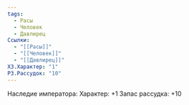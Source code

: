 ```yaml
---
tags:
  - Расы
  - Человек
  - Давлирец
Ссылки:
  - "[[Расы]]"
  - "[[Человек]]"
  - "[[Давлирец]]"
ХЗ.Характер: "1"
РЗ.Рассудок: "10"
---
```

Наследие императора:
Характер: +1
Запас рассудка: +10





